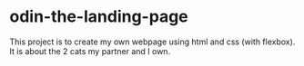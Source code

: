# odin-the-landing-page

This project is to create my own webpage using html and css (with flexbox).
It is about the 2 cats my partner and I own.